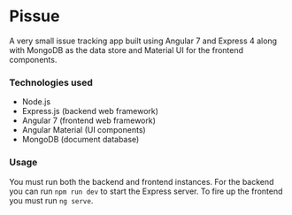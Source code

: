 # Pissue
A very small issue tracking app built using Angular 7 and Express 4 along with MongoDB as the data store and Material UI for the frontend components. 

### Technologies used
- Node.js
- Express.js (backend web framework)
- Angular 7 (frontend web framework)
- Angular Material (UI components)
- MongoDB (document database)

### Usage
You must run both the backend and frontend instances. For the backend you can run `npm run dev` to start the Express server. To fire up the frontend you must run `ng serve`.
